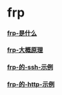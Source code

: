 
# frp

#### [frp-是什么](../frp/frp-是什么.md)

#### [frp-大概原理](../frp/frp-大概原理.md)

#### [frp-的-ssh-示例](../frp/frp-的-ssh-示例.md)

#### [frp-的-http-示例](../frp/frp-的-http-示例.md)

